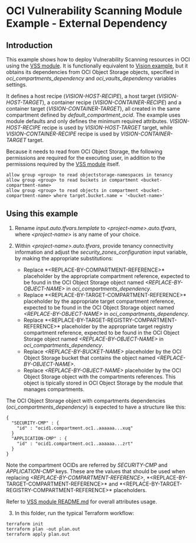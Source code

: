 # OCI Vulnerability Scanning Module Example - External Dependency

## Introduction

This example shows how to deploy Vulnerability Scanning resources in OCI using the [VSS module](https://github.com/oracle-quickstart/terraform-oci-cis-landing-zone-security/tree/main/vss). It is functionally equivalent to [Vision example](https://github.com/oracle-quickstart/terraform-oci-cis-landing-zone-security/tree/main/vss/examples/vision), but it obtains its dependencies from OCI Object Storage objects, specified in *oci_compartments_dependency* and *oci_vaults_dependency* variables settings. 

It defines a host recipe (*VISION-HOST-RECIPE*), a host target (*VISION-HOST-TARGET*), a container recipe (*VISION-CONTAINER-RECIPE*) and a container target (*VISION-CONTAINER-TARGET*), all created in the same compartment defined by *default_compartment_ocid*. The example uses module defaults and only defines the minimum required attributes. *VISION-HOST-RECIPE* recipe is used by *VISION-HOST-TARGET* target, while *VISION-CONTAINER-RECIPE* recipe is used by *VISION-CONTAINER-TARGET* target.

Because it needs to read from OCI Object Storage, the following permissions are required for the executing user, in addition to the permissions required by the [VSS module](../..) itself.

```
allow group <group> to read objectstorage-namespaces in tenancy
allow group <group> to read buckets in compartment <bucket-compartment-name>
allow group <group> to read objects in compartment <bucket-compartment-name> where target.bucket.name = '<bucket-name>'
```

## Using this example
1. Rename *input.auto.tfvars.template* to *\<project-name\>.auto.tfvars*, where *\<project-name\>* is any name of your choice.

2. Within *\<project-name\>.auto.tfvars*, provide tenancy connectivity information and adjust the *security_zones_configuration* input variable, by making the appropriate substitutions:
   - Replace \*<REPLACE-BY-COMPARTMENT-REFERENCE\>* placeholder by the appropriate compartment reference, expected to be found in the OCI Object Storage object named *\<REPLACE-BY-OBJECT-NAME\>* in *oci_compartments_dependency*.
   - Replace \*<REPLACE-BY-TARGET-COMPARTMENT-REFERENCE\>* placeholder by the appropriate target compartment reference, expected to be found in the OCI Object Storage object named *\<REPLACE-BY-OBJECT-NAME\>* in *oci_compartments_dependency*.
   - Replace \*<REPLACE-BY-TARGET-REGISTRY-COMPARTMENT-REFERENCE\>* placeholder by the appropriate target registry compartment reference, expected to be found in the OCI Object Storage object named *\<REPLACE-BY-OBJECT-NAME\>* in *oci_compartments_dependency*.
   - Replace *\<REPLACE-BY-BUCKET-NAME\>* placeholder by the OCI Object Storage bucket that contains the object named *\<REPLACE-BY-OBJECT-NAME\>*.
   - Replace *\<REPLACE-BY-OBJECT-NAME\>* placeholder by the OCI Object Storage object with the compartments references. This object is tipically stored in OCI Object Storage by the module that manages compartments.

The OCI Object Storage object with compartments dependencies (*oci_compartments_dependency*) is expected to have a structure like this:
```
{
  "SECURITY-CMP" : {
    "id" : "ocid1.compartment.oc1..aaaaaa...xuq"
  }
  "APPLICATION-CMP" : {
    "id" : "ocid1.compartment.oc1..aaaaaa...zrt"
  }
}
```

Note the compartment OCIDs are referred by *SECURITY-CMP* and *APPLICATION-CMP* keys. These are the values that should be used when replacing *\<REPLACE-BY-COMPARTMENT-REFERENCE\>*, \*<REPLACE-BY-TARGET-COMPARTMENT-REFERENCE\>* and  \*<REPLACE-BY-TARGET-REGISTRY-COMPARTMENT-REFERENCE\>* placeholders.

Refer to [VSS module README.md](../../README.md) for overall attributes usage.

3. In this folder, run the typical Terraform workflow:
```
terraform init
terraform plan -out plan.out
terraform apply plan.out
```
